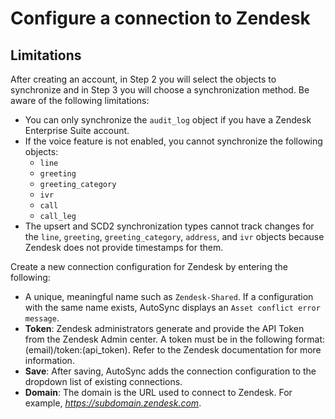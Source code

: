 # Configure a connection to Zendesk

## Limitations

After creating an account, in Step 2 you will select the objects to synchronize and in Step 3 you will choose a synchronization method. Be aware of the following limitations:

-   You can only synchronize the `audit_log` object if you have a Zendesk Enterprise Suite account.
-   If the voice feature is not enabled, you cannot synchronize the following objects:
    -   `line`
    -   `greeting`
    -   `greeting_category`
    -   `ivr`
    -   `call`
    -   `call_leg`
-   The upsert and SCD2 synchronization types cannot track changes for the `line`, `greeting`, `greeting_category`, `address`, and `ivr` objects because Zendesk does not provide timestamps for them.

Create a new connection configuration for Zendesk by entering the following:

-   A unique, meaningful name such as `Zendesk-Shared`. If a configuration with the same name exists, AutoSync displays an `Asset conflict error message`.
-   **Token**: Zendesk administrators generate and provide the API Token from the Zendesk Admin center. A token must be in the following format: \(email\)/token:\(api\_token\). Refer to the Zendesk documentation for more information.
-   **Save**: After saving, AutoSync adds the connection configuration to the dropdown list of existing connections.
-   **Domain**: The domain is the URL used to connect to Zendesk. For example, *https://subdomain.zendesk.com*.

